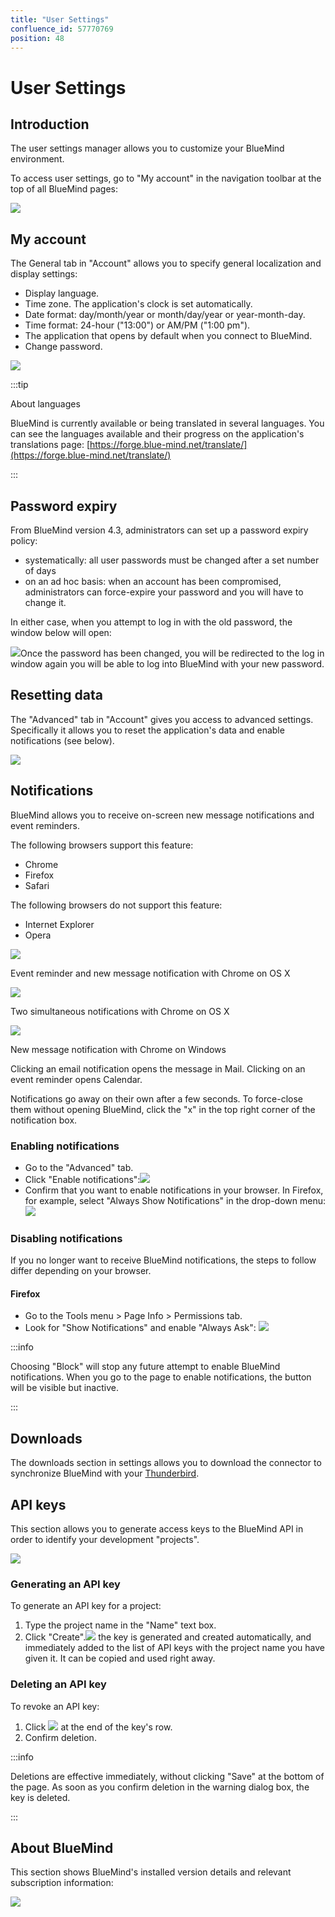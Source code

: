 ```yaml
---
title: "User Settings"
confluence_id: 57770769
position: 48
---
```

# User Settings


## Introduction

The user settings manager allows you to customize your BlueMind environment.

To access user settings, go to "My account" in the navigation toolbar at the top of all BlueMind pages:

![](../../attachments/57770060/57770070.png)


## My account

The General tab in "Account" allows you to specify general localization and display settings:

- Display language.  
- Time zone. The application's clock is set automatically. 
- Date format: day/month/year or month/day/year or year-month-day.
- Time format: 24-hour ("13:00") or AM/PM ("1:00 pm").
- The application that opens by default when you connect to BlueMind.
- Change password.


![](../../attachments/57770769/62555168.png)


:::tip

About languages

BlueMind is currently available or being translated in several languages. You can see the languages available and their progress on the application's translations page: [https://forge.blue-mind.net/translate/](https://forge.blue-mind.net/translate/)

:::

## Password expiry

From BlueMind version 4.3, administrators can set up a password expiry policy:

- systematically: all user passwords must be changed after a set number of days
- on an ad hoc basis: when an account has been compromised, administrators can force-expire your password and you will have to change it.


In either case, when you attempt to log in with the old password, the window below will open:

![](../../attachments/57770769/62555146.png)Once the password has been changed, you will be redirected to the log in window again you will be able to log into BlueMind with your new password.

## Resetting data

The "Advanced" tab in "Account" gives you access to advanced settings. Specifically it allows you to reset the application's data and enable notifications (see below).

![](../../attachments/57770769/62555163.png)

## Notifications 

BlueMind allows you to receive on-screen new message notifications and event reminders.

The following browsers support this feature:

- Chrome
- Firefox
- Safari


The following browsers do not support this feature:

- Internet Explorer
- Opera


![](../../attachments/57770769/62555155.png)


Event reminder and new message notification with Chrome on OS X


![](../../attachments/57770769/62555154.png)


Two simultaneous notifications with Chrome on OS X


![](../../attachments/57770769/62555153.png)


New message notification with Chrome on Windows


Clicking an email notification opens the message in Mail. Clicking on an event reminder opens Calendar. 

Notifications go away on their own after a few seconds. To force-close them without opening BlueMind, click the "x" in the top right corner of the notification box.

### Enabling notifications

- Go to the "Advanced" tab.
- Click "Enable notifications":![](../../attachments/57770769/62555160.png)
- Confirm that you want to enable notifications in your browser. In Firefox, for example, select "Always Show Notifications" in the drop-down menu:![](../../attachments/57770769/62555151.png)


### Disabling notifications

If you no longer want to receive BlueMind notifications, the steps to follow differ depending on your browser.

#### Firefox

- Go to the Tools menu > Page Info > Permissions tab.
- Look for "Show Notifications" and enable "Always Ask":
![](../../attachments/57770769/62555156.png)


:::info

Choosing "Block" will stop any future attempt to enable BlueMind notifications. When you go to the page to enable notifications, the button will be visible but inactive.

:::


## Downloads

The downloads section in settings allows you to download the connector to synchronize BlueMind with your [Thunderbird](/old/Guide_de_l_utilisateur/Configuration_des_clients_lourds/Configuration_de_Thunderbird/).

## API keys

This section allows you to generate access keys to the BlueMind API in order to identify your development "projects".

![](../../attachments/57770769/62555166.png)

### Generating an API key

To generate an API key for a project:

1. Type the project name in the "Name" text box.
2. Click "Create".![](../../attachments/57769989/69896490.png) the key is generated and created automatically, and immediately added to the list of API keys with the project name you have given it. It can be copied and used right away. 


### Deleting an API key

To revoke an API key:

1. Click ![](../../attachments/57769989/69896481.png) at the end of the key's row.
2. Confirm deletion.


:::info

Deletions are effective immediately, without clicking "Save" at the bottom of the page. As soon as you confirm deletion in the warning dialog box, the key is deleted.

:::

## About BlueMind

This section shows BlueMind's installed version details and relevant subscription information:

![](../../attachments/57770769/62555164.png)


